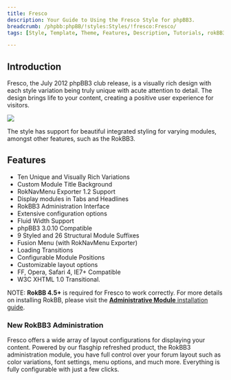 ```yaml
---
title: Fresco
description: Your Guide to Using the Fresco Style for phpBB3.
breadcrumb: /phpbb:phpBB/!styles:Styles/!fresco:Fresco/
tags: [Style, Template, Theme, Features, Description, Tutorials, rokBB3]

---
```


Introduction
-----

Fresco, the July 2012 phpBB3 club release, is a visually rich design with each style variation being truly unique with acute attention to detail. The design brings life to your content, creating a positive user experience for visitors. 

![][style]

The style has support for beautiful integrated styling for varying modules, amongst other features, such as the RokBB3.

Features
-----

* Ten Unique and Visually Rich Variations
* Custom Module Title Background
* RokNavMenu Exporter 1.2 Support
* Display modules in Tabs and Headlines
* RokBB3 Administration Interface
* Extensive configuration options
* Fluid Width Support
* phpBB3 3.0.10 Compatible
* 9 Styled and 26 Structural Module Suffixes
* Fusion Menu (with RokNavMenu Exporter)
* Loading Transitions
* Configurable Module Positions
* Customizable layout options
* FF, Opera, Safari 4, IE7+ Compatible
* W3C XHTML 1.0 Transitional.

NOTE: **RokBB 4.5+** is required for Fresco to work correctly. For more details on installing RokBB, please visit the [**Administrative Module** installation guide][adminguide].

### New RokBB3 Administration

Fresco offers a wide array of layout configurations for displaying your content. Powered by our flasghip refreshed product, the RokBB3 administration module, you have full control over your forum layout such as color variations, font settings, menu options, and much more. Everything is fully configurable with just a few clicks.

[adminguide]: ../../start/styles.md#installing-administrative-modules
[style]: assets/fresco.jpeg
[rokbridge]: http://www.rockettheme.com/extensions-joomla/rokbridge